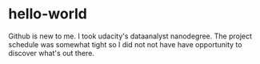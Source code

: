 # hello-world
Github is new to me. I took udacity's dataanalyst nanodegree. The project schedule was somewhat tight so I did not not have have opportunity to discover what's out there.
